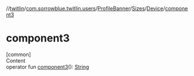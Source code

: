 //[twitlin](../../../../index.md)/[com.sorrowblue.twitlin.users](../../../index.md)/[ProfileBanner](../../index.md)/[Sizes](../index.md)/[Device](index.md)/[component3](component3.md)



# component3  
[common]  
Content  
operator fun [component3](component3.md)(): [String](https://kotlinlang.org/api/latest/jvm/stdlib/kotlin/-string/index.html)  



